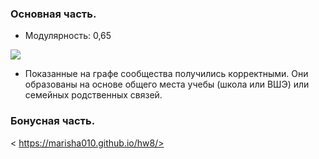 ### Основная часть. 

* Модулярность: 0,65

![](https://pp.userapi.com/c830509/v830509881/e8771/ywOv2te1Axk.jpg)

* Показанные на графе сообщества получились корректными. Они образованы на основе общего места учебы (школа или ВШЭ) или семейных родственных связей. 

### Бонусная часть. 

< https://marisha010.github.io/hw8/>
